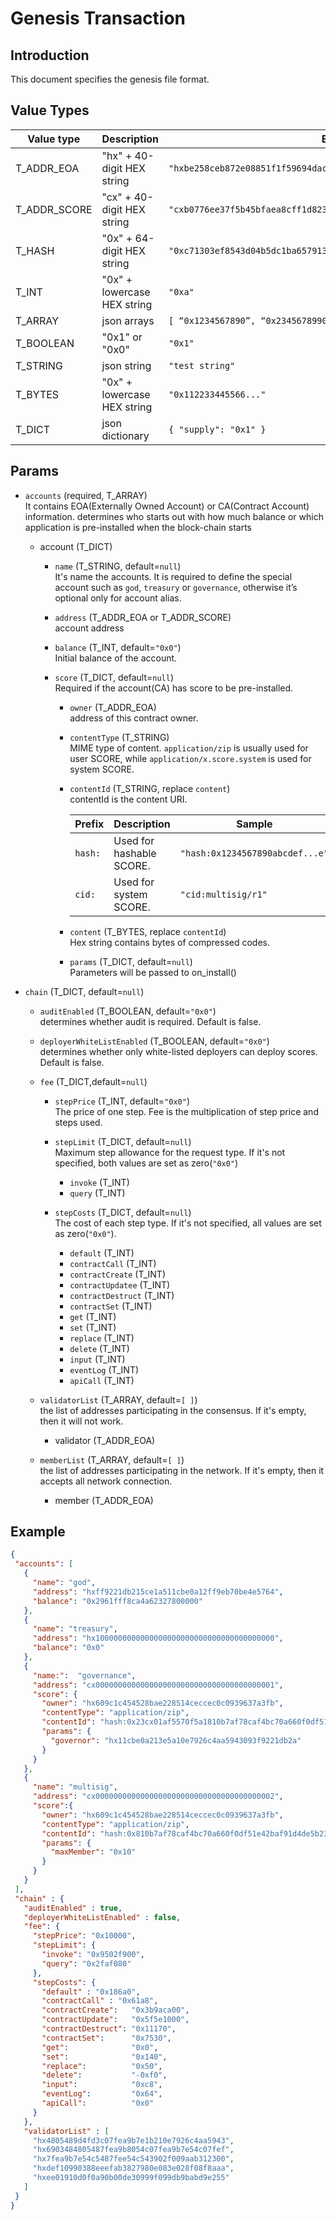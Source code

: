 # Genesis Transaction

## Introduction
This document specifies the genesis file format.

## Value Types

| Value type       | Description                 | Example                                      |
| ----------       | -----------                 | -------                                      |
| T_ADDR_EOA       | "hx" + 40-digit HEX string  | `"hxbe258ceb872e08851f1f59694dac2558708ece11"` |
| T_ADDR_SCORE     | "cx" + 40-digit HEX string  | `"cxb0776ee37f5b45bfaea8cff1d8232fbb6122ec32"` |
| T_HASH           | "0x" + 64-digit HEX string  | `"0xc71303ef8543d04b5dc1ba6579132b143087c68db1b2168786408fcbce568238"` |
| T_INT            | "0x" + lowercase HEX string | `"0xa"` |
| T_ARRAY          | json arrays                 | ` [ “0x1234567890”, “0x2345678990” ] ` |
| T_BOOLEAN        | "0x1" or "0x0"              | `"0x1"` |
| T_STRING         | json string                 | `"test string"` |
| T_BYTES          | "0x" + lowercase HEX string | `"0x112233445566..."` |
| T_DICT           | json dictionary             | `{ "supply": "0x1" }` |


## Params

* `accounts` (required, T_ARRAY) <br>
  It contains EOA(Externally Owned Account) or CA(Contract Account) information.
  determines who starts out with how much balance or which application is pre-installed when the block-chain starts
  
  * account (T_DICT)
    * `name` (T_STRING, default=`null`) <br>
      It's name the accounts. It is required to define the special account such as `god`,
      `treasury` or `governance`, otherwise it’s optional only for account alias.
    
    * `address` (T_ADDR_EOA or T_ADDR_SCORE) <br>
      account address
    
    * `balance` (T_INT, default=`"0x0"`) <br>
      Initial balance of the account.
    
    * `score` (T_DICT, default=`null`) <br>
      Required if the account(CA) has score to be pre-installed.
    
      * `owner` (T_ADDR_EOA) <br>
        address of this contract owner.
      
      * `contentType` (T_STRING) <br>
        MIME type of content. `application/zip` is usually used for user SCORE,
        while `application/x.score.system` is used for system SCORE.
      
      * `contentId` (T_STRING, replace `content`) <br>
        contentId is the content URI.
      
        | Prefix  | Description                      | Sample |
        | ------- | ------                           | -----  |
        | `hash:` | Used for hashable SCORE.         | `"hash:0x1234567890abcdef...e"` |
        | `cid:`  | Used for system SCORE.           | `"cid:multisig/r1"` |

      * `content` (T_BYTES, replace `contentId`) <br>
        Hex string contains bytes of compressed codes.
        
      * `params` (T_DICT, default=`null`) <br>
        Parameters will be passed to on_install()
        
* `chain` (T_DICT, default=`null`)

  * `auditEnabled` (T_BOOLEAN, default=`"0x0"`) <br>
    determines whether audit is required. Default is false.
    
  * `deployerWhiteListEnabled` (T_BOOLEAN, default=`"0x0"`) <br>
    determines whether only white-listed deployers can deploy scores. Default is false.
    
  * `fee` (T_DICT,default=`null`)
    * `stepPrice` (T_INT, default=`"0x0"`) <br>
       The price of one step. Fee is the multiplication of step price and steps used.
       
    * `stepLimit` (T_DICT, default=`null`) <br>
      Maximum step allowance for the request type. If it's not specified, both values
      are set as zero(`"0x0"`)
      * `invoke`  (T_INT)
      * `query` (T_INT)
      
    * `stepCosts` (T_DICT, default=`null`) <br>
      The cost of each step type. If it's not specified, all values
      are set as zero(`"0x0"`).
      * `default` (T_INT)
      * `contractCall` (T_INT)
      * `contractCreate` (T_INT)
      * `contractUpdatee` (T_INT)
      * `contractDestruct` (T_INT)
      * `contractSet` (T_INT)
      * `get` (T_INT)
      * `set` (T_INT)
      * `replace` (T_INT)
      * `delete` (T_INT)
      * `input` (T_INT)
      * `eventLog` (T_INT)
      * `apiCall` (T_INT)
      
  * `validatorList` (T_ARRAY, default=`[ ]`) <br>
     the list of addresses participating in the consensus.
     If it's empty, then it will not work.
     * validator (T_ADDR_EOA)
     
  * `memberList` (T_ARRAY, default=`[ ]`) <br>
    the list of addresses participating in the network.
    If it's empty, then it accepts all network connection.
    * member (T_ADDR_EOA)


## Example

```json
{
 "accounts": [
   {
     "name": "god",
     "address": "hxff9221db215ce1a511cbe0a12ff9eb70be4e5764",
     "balance": "0x2961fff8ca4a62327800000"
   },
   {
     "name": "treasury",
     "address": "hx1000000000000000000000000000000000000000",
     "balance": "0x0"
   },
   {
     "name:":  "governance",
     "address": "cx0000000000000000000000000000000000000001",
     "score": {
       "owner": "hx609c1c454528bae228514ceccec0c0939637a3fb",
       "contentType": "application/zip",
       "contentId": "hash:0x23cx01af5570f5a1810b7af78caf4bc70a660f0df51e42baf91d4de5b2328de0",
       "params": {
         "governor": "hx11cbe0a213e5a10e7926c4aa5943093f9221db2a"
       }
     }
   },
   {
     "name": "multisig",
     "address": "cx0000000000000000000000000000000000000002",
     "score":{
       "owner": "hx609c1c454528bae228514ceccec0c0939637a3fb",
       "contentType": "application/zip",
       "contentId": "hash:0x810b7af78caf4bc70a660f0df51e42baf91d4de5b2328de0e83dfc56fd70a6cb",
       "params": {
         "maxMember": "0x10"
       }
     }
   }
 ],
 "chain" : {
   "auditEnabled" : true,
   "deployerWhiteListEnabled" : false,
   "fee": {
     "stepPrice": "0x10000",
     "stepLimit": {
       "invoke": "0x9502f900",
       "query": "0x2faf080"
     },
     "stepCosts": {
       "default" : "0x186a0",
       "contractCall" : "0x61a8",
       "contractCreate":   "0x3b9aca00",
       "contractUpdate":   "0x5f5e1000",
       "contractDestruct": "0x11170",
       "contractSet":      "0x7530",
       "get":              "0x0",
       "set":              "0x140",
       "replace":          "0x50",
       "delete":           "-0xf0",
       "input":            "0xc8",
       "eventLog":         "0x64",
       "apiCall":          "0x0"
     }
   },
   "validatorList" : [
     "hx4805489d4fd3c07fea9b7e1b210e7926c4aa5943",
     "hx6903484805487fea9b8054c07fea9b7e54c07fef",
     "hx7fea9b7e54c5487fee54c543902f009aab312300",
     "hxdef10990388eeefab3827980e083e028f08f8aaa",
     "hxee01910d0f0a90b00de30999f099db9babd9e255"
   ]
 }
}
```


